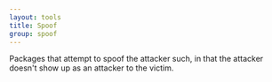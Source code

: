 ```yaml
---
layout: tools
title: Spoof
group: spoof
---
```


Packages that attempt to spoof the attacker such, in that the attacker doesn't show up as an attacker
to the victim.